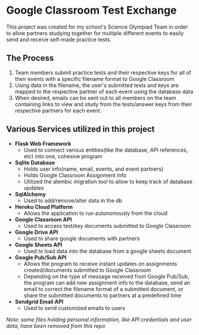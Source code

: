 # Google Classroom Test Exchange
This project was created for my school's Science Olympiad Team in order to allow partners studying together for multiple different events to easily send and receive self-made practice tests.
## The Process
1. Team members submit practice tests and their respective keys for all of their events with a specific filename format to Google Classroom
2. Using data in the filename, the user's submitted tests and keys are mapped to the respective partner of each event using the database data
3. When desired, emails can be sent out to all members on the team containing links to view and study from the tests/answer keys from their respective partners for each event.

## Various Services utilized in this project
- **Flask Web Framework**
  - Used to connect various entities(like the database, API references, etc) into one, cohesive program
- **Sqlite Database**
  - Holds user info(name, email, events, and event partners)
  - Holds Google Classroom Assignment Info
  - Utilized the alembic migration tool to allow to keep track of database updates
- **SqlAlchemy**
  - Used to add/remove/alter data in the db 
- **Heroku Cloud Platform**
  - Allows the application to run autonomously from the cloud
- **Google Classroom API**
  - Used to access test/key documents submitted to Google Classroom
- **Google Drive API**
  - Used to share google documents with partners
- **Google Sheets API**
  - Used to load data into the database from a google sheets document
- **Google Pub/Sub API**
  - Allows the program to receive instant updates on assignments created/documents submitted to Google Classroom 
  - Depending on the type of message received from Google Pub/Sub, the program can add new assignment info to the database, send an email to correct the filename format of a submitted document, or share the submitted documents to partners at a predefined time
- **Sendgrid Email API**
  - Used to send customized emails to users
  
*Note: some files holding personal information, like API credentials and user data, have been removed from this repo*


